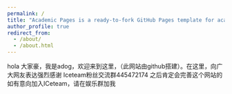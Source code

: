 ```yaml
---
permalink: /
title: "Academic Pages is a ready-to-fork GitHub Pages template for academic personal websites"
author_profile: true
redirect_from: 
  - /about/
  - /about.html
---
```

hola 大家豪，我是adog，欢迎来到这里，（此网站由github搭建）。在这里，向广大网友表达强烈感谢
Iceteam粉丝交流群445472174 
之后肯定会完善这个网站的 如有意向加入ICeteam，请在娱乐群加我
